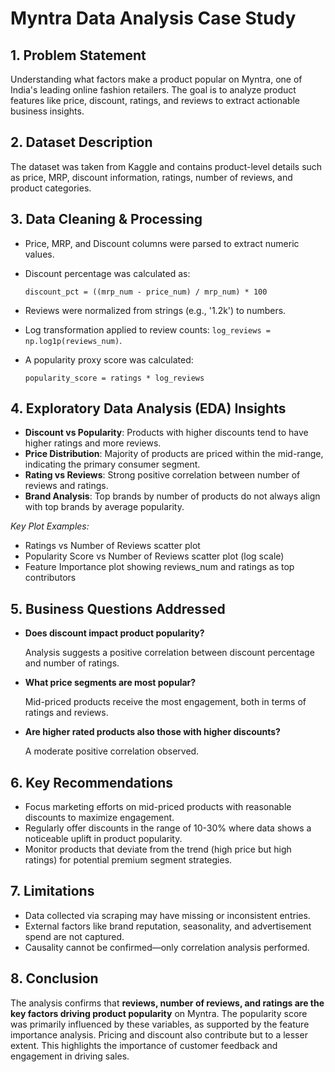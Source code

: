 
# Myntra Data Analysis Case Study

## 1. Problem Statement
Understanding what factors make a product popular on Myntra, one of India's leading online fashion retailers. The goal is to analyze product features like price, discount, ratings, and reviews to extract actionable business insights.

## 2. Dataset Description
The dataset was taken from Kaggle and contains product-level details such as price, MRP, discount information, ratings, number of reviews, and product categories.

## 3. Data Cleaning & Processing
- Price, MRP, and Discount columns were parsed to extract numeric values.
- Discount percentage was calculated as:

    ```
    discount_pct = ((mrp_num - price_num) / mrp_num) * 100
    ```
- Reviews were normalized from strings (e.g., '1.2k') to numbers.
- Log transformation applied to review counts: `log_reviews = np.log1p(reviews_num)`.
- A popularity proxy score was calculated:

    ```
    popularity_score = ratings * log_reviews
    ```

## 4. Exploratory Data Analysis (EDA) Insights
- **Discount vs Popularity**: Products with higher discounts tend to have higher ratings and more reviews.
- **Price Distribution**: Majority of products are priced within the mid-range, indicating the primary consumer segment.
- **Rating vs Reviews**: Strong positive correlation between number of reviews and ratings.
- **Brand Analysis**: Top brands by number of products do not always align with top brands by average popularity.

_Key Plot Examples:_
- Ratings vs Number of Reviews scatter plot
- Popularity Score vs Number of Reviews scatter plot (log scale)
- Feature Importance plot showing reviews_num and ratings as top contributors

## 5. Business Questions Addressed
- **Does discount impact product popularity?**

  Analysis suggests a positive correlation between discount percentage and number of ratings.
- **What price segments are most popular?**

  Mid-priced products receive the most engagement, both in terms of ratings and reviews.
- **Are higher rated products also those with higher discounts?**

  A moderate positive correlation observed.

## 6. Key Recommendations
- Focus marketing efforts on mid-priced products with reasonable discounts to maximize engagement.
- Regularly offer discounts in the range of 10-30% where data shows a noticeable uplift in product popularity.
- Monitor products that deviate from the trend (high price but high ratings) for potential premium segment strategies.

## 7. Limitations
- Data collected via scraping may have missing or inconsistent entries.
- External factors like brand reputation, seasonality, and advertisement spend are not captured.
- Causality cannot be confirmed—only correlation analysis performed.

## 8. Conclusion
The analysis confirms that **reviews, number of reviews, and ratings are the key factors driving product popularity** on Myntra. The popularity score was primarily influenced by these variables, as supported by the feature importance analysis. Pricing and discount also contribute but to a lesser extent. This highlights the importance of customer feedback and engagement in driving sales.

